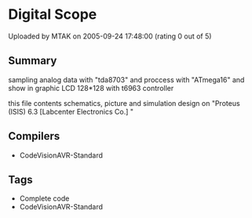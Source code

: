 # Digital Scope

Uploaded by MTAK on 2005-09-24 17:48:00 (rating 0 out of 5)

## Summary

sampling analog data with "tda8703" and proccess with "ATmega16" and show in graphic LCD 128*128 with t6963 controller


this file contents schematics, picture and simulation design on "Proteus (ISIS) 6.3 [Labcenter Electronics Co.] "

## Compilers

- CodeVisionAVR-Standard

## Tags

- Complete code
- CodeVisionAVR-Standard

